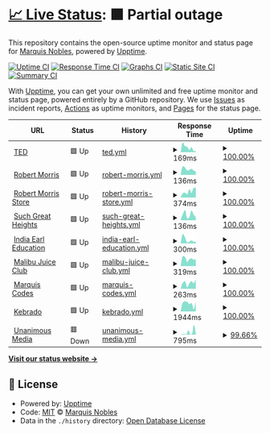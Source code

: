 # [📈 Live Status](https://greatnessinabox.github.io/site-monitors): <!--live status--> **🟧 Partial outage**

This repository contains the open-source uptime monitor and status page for [Marquis Nobles](https://marquis.codes), powered by [Upptime](https://github.com/upptime/upptime).

[![Uptime CI](https://github.com/greatnessinabox/site-monitors/workflows/Uptime%20CI/badge.svg)](https://github.com/greatnessinabox/site-monitors/actions?query=workflow%3A%22Uptime+CI%22)
[![Response Time CI](https://github.com/greatnessinabox/site-monitors/workflows/Response%20Time%20CI/badge.svg)](https://github.com/greatnessinabox/site-monitors/actions?query=workflow%3A%22Response+Time+CI%22)
[![Graphs CI](https://github.com/greatnessinabox/site-monitors/workflows/Graphs%20CI/badge.svg)](https://github.com/greatnessinabox/site-monitors/actions?query=workflow%3A%22Graphs+CI%22)
[![Static Site CI](https://github.com/greatnessinabox/site-monitors/workflows/Static%20Site%20CI/badge.svg)](https://github.com/greatnessinabox/site-monitors/actions?query=workflow%3A%22Static+Site+CI%22)
[![Summary CI](https://github.com/greatnessinabox/site-monitors/workflows/Summary%20CI/badge.svg)](https://github.com/greatnessinabox/site-monitors/actions?query=workflow%3A%22Summary+CI%22)

With [Upptime](https://upptime.js.org), you can get your own unlimited and free uptime monitor and status page, powered entirely by a GitHub repository. We use [Issues](https://github.com/greatnessinabox/site-monitors/issues) as incident reports, [Actions](https://github.com/greatnessinabox/site-monitors/actions) as uptime monitors, and [Pages](https://greatnessinabox.github.io/site-monitors) for the status page.

<!--start: status pages-->
<!-- This summary is generated by Upptime (https://github.com/upptime/upptime) -->
<!-- Do not edit this manually, your changes will be overwritten -->
<!-- prettier-ignore -->
| URL | Status | History | Response Time | Uptime |
| --- | ------ | ------- | ------------- | ------ |
| <img alt="" src="https://icons.duckduckgo.com/ip3/www.ted.com.ico" height="13"> [TED](https://www.ted.com) | 🟩 Up | [ted.yml](https://github.com/greatnessinabox/site-monitors/commits/HEAD/history/ted.yml) | <details><summary><img alt="Response time graph" src="./graphs/ted/response-time-week.png" height="20"> 169ms</summary><br><a href="https://greatnessinabox.github.io/site-monitors/history/ted"><img alt="Response time 143" src="https://img.shields.io/endpoint?url=https%3A%2F%2Fraw.githubusercontent.com%2Fgreatnessinabox%2Fsite-monitors%2FHEAD%2Fapi%2Fted%2Fresponse-time.json"></a><br><a href="https://greatnessinabox.github.io/site-monitors/history/ted"><img alt="24-hour response time 46" src="https://img.shields.io/endpoint?url=https%3A%2F%2Fraw.githubusercontent.com%2Fgreatnessinabox%2Fsite-monitors%2FHEAD%2Fapi%2Fted%2Fresponse-time-day.json"></a><br><a href="https://greatnessinabox.github.io/site-monitors/history/ted"><img alt="7-day response time 169" src="https://img.shields.io/endpoint?url=https%3A%2F%2Fraw.githubusercontent.com%2Fgreatnessinabox%2Fsite-monitors%2FHEAD%2Fapi%2Fted%2Fresponse-time-week.json"></a><br><a href="https://greatnessinabox.github.io/site-monitors/history/ted"><img alt="30-day response time 147" src="https://img.shields.io/endpoint?url=https%3A%2F%2Fraw.githubusercontent.com%2Fgreatnessinabox%2Fsite-monitors%2FHEAD%2Fapi%2Fted%2Fresponse-time-month.json"></a><br><a href="https://greatnessinabox.github.io/site-monitors/history/ted"><img alt="1-year response time 143" src="https://img.shields.io/endpoint?url=https%3A%2F%2Fraw.githubusercontent.com%2Fgreatnessinabox%2Fsite-monitors%2FHEAD%2Fapi%2Fted%2Fresponse-time-year.json"></a></details> | <details><summary><a href="https://greatnessinabox.github.io/site-monitors/history/ted">100.00%</a></summary><a href="https://greatnessinabox.github.io/site-monitors/history/ted"><img alt="All-time uptime 100.00%" src="https://img.shields.io/endpoint?url=https%3A%2F%2Fraw.githubusercontent.com%2Fgreatnessinabox%2Fsite-monitors%2FHEAD%2Fapi%2Fted%2Fuptime.json"></a><br><a href="https://greatnessinabox.github.io/site-monitors/history/ted"><img alt="24-hour uptime 100.00%" src="https://img.shields.io/endpoint?url=https%3A%2F%2Fraw.githubusercontent.com%2Fgreatnessinabox%2Fsite-monitors%2FHEAD%2Fapi%2Fted%2Fuptime-day.json"></a><br><a href="https://greatnessinabox.github.io/site-monitors/history/ted"><img alt="7-day uptime 100.00%" src="https://img.shields.io/endpoint?url=https%3A%2F%2Fraw.githubusercontent.com%2Fgreatnessinabox%2Fsite-monitors%2FHEAD%2Fapi%2Fted%2Fuptime-week.json"></a><br><a href="https://greatnessinabox.github.io/site-monitors/history/ted"><img alt="30-day uptime 100.00%" src="https://img.shields.io/endpoint?url=https%3A%2F%2Fraw.githubusercontent.com%2Fgreatnessinabox%2Fsite-monitors%2FHEAD%2Fapi%2Fted%2Fuptime-month.json"></a><br><a href="https://greatnessinabox.github.io/site-monitors/history/ted"><img alt="1-year uptime 100.00%" src="https://img.shields.io/endpoint?url=https%3A%2F%2Fraw.githubusercontent.com%2Fgreatnessinabox%2Fsite-monitors%2FHEAD%2Fapi%2Fted%2Fuptime-year.json"></a></details>
| <img alt="" src="https://icons.duckduckgo.com/ip3/pastorrobert.com.ico" height="13"> [Robert Morris](https://pastorrobert.com) | 🟩 Up | [robert-morris.yml](https://github.com/greatnessinabox/site-monitors/commits/HEAD/history/robert-morris.yml) | <details><summary><img alt="Response time graph" src="./graphs/robert-morris/response-time-week.png" height="20"> 136ms</summary><br><a href="https://greatnessinabox.github.io/site-monitors/history/robert-morris"><img alt="Response time 170" src="https://img.shields.io/endpoint?url=https%3A%2F%2Fraw.githubusercontent.com%2Fgreatnessinabox%2Fsite-monitors%2FHEAD%2Fapi%2Frobert-morris%2Fresponse-time.json"></a><br><a href="https://greatnessinabox.github.io/site-monitors/history/robert-morris"><img alt="24-hour response time 86" src="https://img.shields.io/endpoint?url=https%3A%2F%2Fraw.githubusercontent.com%2Fgreatnessinabox%2Fsite-monitors%2FHEAD%2Fapi%2Frobert-morris%2Fresponse-time-day.json"></a><br><a href="https://greatnessinabox.github.io/site-monitors/history/robert-morris"><img alt="7-day response time 136" src="https://img.shields.io/endpoint?url=https%3A%2F%2Fraw.githubusercontent.com%2Fgreatnessinabox%2Fsite-monitors%2FHEAD%2Fapi%2Frobert-morris%2Fresponse-time-week.json"></a><br><a href="https://greatnessinabox.github.io/site-monitors/history/robert-morris"><img alt="30-day response time 196" src="https://img.shields.io/endpoint?url=https%3A%2F%2Fraw.githubusercontent.com%2Fgreatnessinabox%2Fsite-monitors%2FHEAD%2Fapi%2Frobert-morris%2Fresponse-time-month.json"></a><br><a href="https://greatnessinabox.github.io/site-monitors/history/robert-morris"><img alt="1-year response time 170" src="https://img.shields.io/endpoint?url=https%3A%2F%2Fraw.githubusercontent.com%2Fgreatnessinabox%2Fsite-monitors%2FHEAD%2Fapi%2Frobert-morris%2Fresponse-time-year.json"></a></details> | <details><summary><a href="https://greatnessinabox.github.io/site-monitors/history/robert-morris">100.00%</a></summary><a href="https://greatnessinabox.github.io/site-monitors/history/robert-morris"><img alt="All-time uptime 100.00%" src="https://img.shields.io/endpoint?url=https%3A%2F%2Fraw.githubusercontent.com%2Fgreatnessinabox%2Fsite-monitors%2FHEAD%2Fapi%2Frobert-morris%2Fuptime.json"></a><br><a href="https://greatnessinabox.github.io/site-monitors/history/robert-morris"><img alt="24-hour uptime 100.00%" src="https://img.shields.io/endpoint?url=https%3A%2F%2Fraw.githubusercontent.com%2Fgreatnessinabox%2Fsite-monitors%2FHEAD%2Fapi%2Frobert-morris%2Fuptime-day.json"></a><br><a href="https://greatnessinabox.github.io/site-monitors/history/robert-morris"><img alt="7-day uptime 100.00%" src="https://img.shields.io/endpoint?url=https%3A%2F%2Fraw.githubusercontent.com%2Fgreatnessinabox%2Fsite-monitors%2FHEAD%2Fapi%2Frobert-morris%2Fuptime-week.json"></a><br><a href="https://greatnessinabox.github.io/site-monitors/history/robert-morris"><img alt="30-day uptime 100.00%" src="https://img.shields.io/endpoint?url=https%3A%2F%2Fraw.githubusercontent.com%2Fgreatnessinabox%2Fsite-monitors%2FHEAD%2Fapi%2Frobert-morris%2Fuptime-month.json"></a><br><a href="https://greatnessinabox.github.io/site-monitors/history/robert-morris"><img alt="1-year uptime 100.00%" src="https://img.shields.io/endpoint?url=https%3A%2F%2Fraw.githubusercontent.com%2Fgreatnessinabox%2Fsite-monitors%2FHEAD%2Fapi%2Frobert-morris%2Fuptime-year.json"></a></details>
| <img alt="" src="https://icons.duckduckgo.com/ip3/store.pastorrobert.com.ico" height="13"> [Robert Morris Store](https://store.pastorrobert.com) | 🟩 Up | [robert-morris-store.yml](https://github.com/greatnessinabox/site-monitors/commits/HEAD/history/robert-morris-store.yml) | <details><summary><img alt="Response time graph" src="./graphs/robert-morris-store/response-time-week.png" height="20"> 374ms</summary><br><a href="https://greatnessinabox.github.io/site-monitors/history/robert-morris-store"><img alt="Response time 447" src="https://img.shields.io/endpoint?url=https%3A%2F%2Fraw.githubusercontent.com%2Fgreatnessinabox%2Fsite-monitors%2FHEAD%2Fapi%2Frobert-morris-store%2Fresponse-time.json"></a><br><a href="https://greatnessinabox.github.io/site-monitors/history/robert-morris-store"><img alt="24-hour response time 592" src="https://img.shields.io/endpoint?url=https%3A%2F%2Fraw.githubusercontent.com%2Fgreatnessinabox%2Fsite-monitors%2FHEAD%2Fapi%2Frobert-morris-store%2Fresponse-time-day.json"></a><br><a href="https://greatnessinabox.github.io/site-monitors/history/robert-morris-store"><img alt="7-day response time 374" src="https://img.shields.io/endpoint?url=https%3A%2F%2Fraw.githubusercontent.com%2Fgreatnessinabox%2Fsite-monitors%2FHEAD%2Fapi%2Frobert-morris-store%2Fresponse-time-week.json"></a><br><a href="https://greatnessinabox.github.io/site-monitors/history/robert-morris-store"><img alt="30-day response time 511" src="https://img.shields.io/endpoint?url=https%3A%2F%2Fraw.githubusercontent.com%2Fgreatnessinabox%2Fsite-monitors%2FHEAD%2Fapi%2Frobert-morris-store%2Fresponse-time-month.json"></a><br><a href="https://greatnessinabox.github.io/site-monitors/history/robert-morris-store"><img alt="1-year response time 447" src="https://img.shields.io/endpoint?url=https%3A%2F%2Fraw.githubusercontent.com%2Fgreatnessinabox%2Fsite-monitors%2FHEAD%2Fapi%2Frobert-morris-store%2Fresponse-time-year.json"></a></details> | <details><summary><a href="https://greatnessinabox.github.io/site-monitors/history/robert-morris-store">100.00%</a></summary><a href="https://greatnessinabox.github.io/site-monitors/history/robert-morris-store"><img alt="All-time uptime 100.00%" src="https://img.shields.io/endpoint?url=https%3A%2F%2Fraw.githubusercontent.com%2Fgreatnessinabox%2Fsite-monitors%2FHEAD%2Fapi%2Frobert-morris-store%2Fuptime.json"></a><br><a href="https://greatnessinabox.github.io/site-monitors/history/robert-morris-store"><img alt="24-hour uptime 100.00%" src="https://img.shields.io/endpoint?url=https%3A%2F%2Fraw.githubusercontent.com%2Fgreatnessinabox%2Fsite-monitors%2FHEAD%2Fapi%2Frobert-morris-store%2Fuptime-day.json"></a><br><a href="https://greatnessinabox.github.io/site-monitors/history/robert-morris-store"><img alt="7-day uptime 100.00%" src="https://img.shields.io/endpoint?url=https%3A%2F%2Fraw.githubusercontent.com%2Fgreatnessinabox%2Fsite-monitors%2FHEAD%2Fapi%2Frobert-morris-store%2Fuptime-week.json"></a><br><a href="https://greatnessinabox.github.io/site-monitors/history/robert-morris-store"><img alt="30-day uptime 100.00%" src="https://img.shields.io/endpoint?url=https%3A%2F%2Fraw.githubusercontent.com%2Fgreatnessinabox%2Fsite-monitors%2FHEAD%2Fapi%2Frobert-morris-store%2Fuptime-month.json"></a><br><a href="https://greatnessinabox.github.io/site-monitors/history/robert-morris-store"><img alt="1-year uptime 100.00%" src="https://img.shields.io/endpoint?url=https%3A%2F%2Fraw.githubusercontent.com%2Fgreatnessinabox%2Fsite-monitors%2FHEAD%2Fapi%2Frobert-morris-store%2Fuptime-year.json"></a></details>
| <img alt="" src="https://icons.duckduckgo.com/ip3/suchgreatheights.com.ico" height="13"> [Such Great Heights](https://suchgreatheights.com) | 🟩 Up | [such-great-heights.yml](https://github.com/greatnessinabox/site-monitors/commits/HEAD/history/such-great-heights.yml) | <details><summary><img alt="Response time graph" src="./graphs/such-great-heights/response-time-week.png" height="20"> 136ms</summary><br><a href="https://greatnessinabox.github.io/site-monitors/history/such-great-heights"><img alt="Response time 139" src="https://img.shields.io/endpoint?url=https%3A%2F%2Fraw.githubusercontent.com%2Fgreatnessinabox%2Fsite-monitors%2FHEAD%2Fapi%2Fsuch-great-heights%2Fresponse-time.json"></a><br><a href="https://greatnessinabox.github.io/site-monitors/history/such-great-heights"><img alt="24-hour response time 72" src="https://img.shields.io/endpoint?url=https%3A%2F%2Fraw.githubusercontent.com%2Fgreatnessinabox%2Fsite-monitors%2FHEAD%2Fapi%2Fsuch-great-heights%2Fresponse-time-day.json"></a><br><a href="https://greatnessinabox.github.io/site-monitors/history/such-great-heights"><img alt="7-day response time 136" src="https://img.shields.io/endpoint?url=https%3A%2F%2Fraw.githubusercontent.com%2Fgreatnessinabox%2Fsite-monitors%2FHEAD%2Fapi%2Fsuch-great-heights%2Fresponse-time-week.json"></a><br><a href="https://greatnessinabox.github.io/site-monitors/history/such-great-heights"><img alt="30-day response time 137" src="https://img.shields.io/endpoint?url=https%3A%2F%2Fraw.githubusercontent.com%2Fgreatnessinabox%2Fsite-monitors%2FHEAD%2Fapi%2Fsuch-great-heights%2Fresponse-time-month.json"></a><br><a href="https://greatnessinabox.github.io/site-monitors/history/such-great-heights"><img alt="1-year response time 139" src="https://img.shields.io/endpoint?url=https%3A%2F%2Fraw.githubusercontent.com%2Fgreatnessinabox%2Fsite-monitors%2FHEAD%2Fapi%2Fsuch-great-heights%2Fresponse-time-year.json"></a></details> | <details><summary><a href="https://greatnessinabox.github.io/site-monitors/history/such-great-heights">100.00%</a></summary><a href="https://greatnessinabox.github.io/site-monitors/history/such-great-heights"><img alt="All-time uptime 100.00%" src="https://img.shields.io/endpoint?url=https%3A%2F%2Fraw.githubusercontent.com%2Fgreatnessinabox%2Fsite-monitors%2FHEAD%2Fapi%2Fsuch-great-heights%2Fuptime.json"></a><br><a href="https://greatnessinabox.github.io/site-monitors/history/such-great-heights"><img alt="24-hour uptime 100.00%" src="https://img.shields.io/endpoint?url=https%3A%2F%2Fraw.githubusercontent.com%2Fgreatnessinabox%2Fsite-monitors%2FHEAD%2Fapi%2Fsuch-great-heights%2Fuptime-day.json"></a><br><a href="https://greatnessinabox.github.io/site-monitors/history/such-great-heights"><img alt="7-day uptime 100.00%" src="https://img.shields.io/endpoint?url=https%3A%2F%2Fraw.githubusercontent.com%2Fgreatnessinabox%2Fsite-monitors%2FHEAD%2Fapi%2Fsuch-great-heights%2Fuptime-week.json"></a><br><a href="https://greatnessinabox.github.io/site-monitors/history/such-great-heights"><img alt="30-day uptime 100.00%" src="https://img.shields.io/endpoint?url=https%3A%2F%2Fraw.githubusercontent.com%2Fgreatnessinabox%2Fsite-monitors%2FHEAD%2Fapi%2Fsuch-great-heights%2Fuptime-month.json"></a><br><a href="https://greatnessinabox.github.io/site-monitors/history/such-great-heights"><img alt="1-year uptime 100.00%" src="https://img.shields.io/endpoint?url=https%3A%2F%2Fraw.githubusercontent.com%2Fgreatnessinabox%2Fsite-monitors%2FHEAD%2Fapi%2Fsuch-great-heights%2Fuptime-year.json"></a></details>
| <img alt="" src="https://icons.duckduckgo.com/ip3/indiaearleducation.com.ico" height="13"> [India Earl Education](https://indiaearleducation.com) | 🟩 Up | [india-earl-education.yml](https://github.com/greatnessinabox/site-monitors/commits/HEAD/history/india-earl-education.yml) | <details><summary><img alt="Response time graph" src="./graphs/india-earl-education/response-time-week.png" height="20"> 300ms</summary><br><a href="https://greatnessinabox.github.io/site-monitors/history/india-earl-education"><img alt="Response time 412" src="https://img.shields.io/endpoint?url=https%3A%2F%2Fraw.githubusercontent.com%2Fgreatnessinabox%2Fsite-monitors%2FHEAD%2Fapi%2Findia-earl-education%2Fresponse-time.json"></a><br><a href="https://greatnessinabox.github.io/site-monitors/history/india-earl-education"><img alt="24-hour response time 167" src="https://img.shields.io/endpoint?url=https%3A%2F%2Fraw.githubusercontent.com%2Fgreatnessinabox%2Fsite-monitors%2FHEAD%2Fapi%2Findia-earl-education%2Fresponse-time-day.json"></a><br><a href="https://greatnessinabox.github.io/site-monitors/history/india-earl-education"><img alt="7-day response time 300" src="https://img.shields.io/endpoint?url=https%3A%2F%2Fraw.githubusercontent.com%2Fgreatnessinabox%2Fsite-monitors%2FHEAD%2Fapi%2Findia-earl-education%2Fresponse-time-week.json"></a><br><a href="https://greatnessinabox.github.io/site-monitors/history/india-earl-education"><img alt="30-day response time 513" src="https://img.shields.io/endpoint?url=https%3A%2F%2Fraw.githubusercontent.com%2Fgreatnessinabox%2Fsite-monitors%2FHEAD%2Fapi%2Findia-earl-education%2Fresponse-time-month.json"></a><br><a href="https://greatnessinabox.github.io/site-monitors/history/india-earl-education"><img alt="1-year response time 412" src="https://img.shields.io/endpoint?url=https%3A%2F%2Fraw.githubusercontent.com%2Fgreatnessinabox%2Fsite-monitors%2FHEAD%2Fapi%2Findia-earl-education%2Fresponse-time-year.json"></a></details> | <details><summary><a href="https://greatnessinabox.github.io/site-monitors/history/india-earl-education">100.00%</a></summary><a href="https://greatnessinabox.github.io/site-monitors/history/india-earl-education"><img alt="All-time uptime 100.00%" src="https://img.shields.io/endpoint?url=https%3A%2F%2Fraw.githubusercontent.com%2Fgreatnessinabox%2Fsite-monitors%2FHEAD%2Fapi%2Findia-earl-education%2Fuptime.json"></a><br><a href="https://greatnessinabox.github.io/site-monitors/history/india-earl-education"><img alt="24-hour uptime 100.00%" src="https://img.shields.io/endpoint?url=https%3A%2F%2Fraw.githubusercontent.com%2Fgreatnessinabox%2Fsite-monitors%2FHEAD%2Fapi%2Findia-earl-education%2Fuptime-day.json"></a><br><a href="https://greatnessinabox.github.io/site-monitors/history/india-earl-education"><img alt="7-day uptime 100.00%" src="https://img.shields.io/endpoint?url=https%3A%2F%2Fraw.githubusercontent.com%2Fgreatnessinabox%2Fsite-monitors%2FHEAD%2Fapi%2Findia-earl-education%2Fuptime-week.json"></a><br><a href="https://greatnessinabox.github.io/site-monitors/history/india-earl-education"><img alt="30-day uptime 100.00%" src="https://img.shields.io/endpoint?url=https%3A%2F%2Fraw.githubusercontent.com%2Fgreatnessinabox%2Fsite-monitors%2FHEAD%2Fapi%2Findia-earl-education%2Fuptime-month.json"></a><br><a href="https://greatnessinabox.github.io/site-monitors/history/india-earl-education"><img alt="1-year uptime 100.00%" src="https://img.shields.io/endpoint?url=https%3A%2F%2Fraw.githubusercontent.com%2Fgreatnessinabox%2Fsite-monitors%2FHEAD%2Fapi%2Findia-earl-education%2Fuptime-year.json"></a></details>
| <img alt="" src="https://icons.duckduckgo.com/ip3/malibujuiceclub.com.ico" height="13"> [Malibu Juice Club](https://malibujuiceclub.com) | 🟩 Up | [malibu-juice-club.yml](https://github.com/greatnessinabox/site-monitors/commits/HEAD/history/malibu-juice-club.yml) | <details><summary><img alt="Response time graph" src="./graphs/malibu-juice-club/response-time-week.png" height="20"> 319ms</summary><br><a href="https://greatnessinabox.github.io/site-monitors/history/malibu-juice-club"><img alt="Response time 411" src="https://img.shields.io/endpoint?url=https%3A%2F%2Fraw.githubusercontent.com%2Fgreatnessinabox%2Fsite-monitors%2FHEAD%2Fapi%2Fmalibu-juice-club%2Fresponse-time.json"></a><br><a href="https://greatnessinabox.github.io/site-monitors/history/malibu-juice-club"><img alt="24-hour response time 306" src="https://img.shields.io/endpoint?url=https%3A%2F%2Fraw.githubusercontent.com%2Fgreatnessinabox%2Fsite-monitors%2FHEAD%2Fapi%2Fmalibu-juice-club%2Fresponse-time-day.json"></a><br><a href="https://greatnessinabox.github.io/site-monitors/history/malibu-juice-club"><img alt="7-day response time 319" src="https://img.shields.io/endpoint?url=https%3A%2F%2Fraw.githubusercontent.com%2Fgreatnessinabox%2Fsite-monitors%2FHEAD%2Fapi%2Fmalibu-juice-club%2Fresponse-time-week.json"></a><br><a href="https://greatnessinabox.github.io/site-monitors/history/malibu-juice-club"><img alt="30-day response time 333" src="https://img.shields.io/endpoint?url=https%3A%2F%2Fraw.githubusercontent.com%2Fgreatnessinabox%2Fsite-monitors%2FHEAD%2Fapi%2Fmalibu-juice-club%2Fresponse-time-month.json"></a><br><a href="https://greatnessinabox.github.io/site-monitors/history/malibu-juice-club"><img alt="1-year response time 411" src="https://img.shields.io/endpoint?url=https%3A%2F%2Fraw.githubusercontent.com%2Fgreatnessinabox%2Fsite-monitors%2FHEAD%2Fapi%2Fmalibu-juice-club%2Fresponse-time-year.json"></a></details> | <details><summary><a href="https://greatnessinabox.github.io/site-monitors/history/malibu-juice-club">100.00%</a></summary><a href="https://greatnessinabox.github.io/site-monitors/history/malibu-juice-club"><img alt="All-time uptime 100.00%" src="https://img.shields.io/endpoint?url=https%3A%2F%2Fraw.githubusercontent.com%2Fgreatnessinabox%2Fsite-monitors%2FHEAD%2Fapi%2Fmalibu-juice-club%2Fuptime.json"></a><br><a href="https://greatnessinabox.github.io/site-monitors/history/malibu-juice-club"><img alt="24-hour uptime 100.00%" src="https://img.shields.io/endpoint?url=https%3A%2F%2Fraw.githubusercontent.com%2Fgreatnessinabox%2Fsite-monitors%2FHEAD%2Fapi%2Fmalibu-juice-club%2Fuptime-day.json"></a><br><a href="https://greatnessinabox.github.io/site-monitors/history/malibu-juice-club"><img alt="7-day uptime 100.00%" src="https://img.shields.io/endpoint?url=https%3A%2F%2Fraw.githubusercontent.com%2Fgreatnessinabox%2Fsite-monitors%2FHEAD%2Fapi%2Fmalibu-juice-club%2Fuptime-week.json"></a><br><a href="https://greatnessinabox.github.io/site-monitors/history/malibu-juice-club"><img alt="30-day uptime 100.00%" src="https://img.shields.io/endpoint?url=https%3A%2F%2Fraw.githubusercontent.com%2Fgreatnessinabox%2Fsite-monitors%2FHEAD%2Fapi%2Fmalibu-juice-club%2Fuptime-month.json"></a><br><a href="https://greatnessinabox.github.io/site-monitors/history/malibu-juice-club"><img alt="1-year uptime 100.00%" src="https://img.shields.io/endpoint?url=https%3A%2F%2Fraw.githubusercontent.com%2Fgreatnessinabox%2Fsite-monitors%2FHEAD%2Fapi%2Fmalibu-juice-club%2Fuptime-year.json"></a></details>
| <img alt="" src="https://icons.duckduckgo.com/ip3/marquis.codes.ico" height="13"> [Marquis Codes](https://marquis.codes) | 🟩 Up | [marquis-codes.yml](https://github.com/greatnessinabox/site-monitors/commits/HEAD/history/marquis-codes.yml) | <details><summary><img alt="Response time graph" src="./graphs/marquis-codes/response-time-week.png" height="20"> 263ms</summary><br><a href="https://greatnessinabox.github.io/site-monitors/history/marquis-codes"><img alt="Response time 289" src="https://img.shields.io/endpoint?url=https%3A%2F%2Fraw.githubusercontent.com%2Fgreatnessinabox%2Fsite-monitors%2FHEAD%2Fapi%2Fmarquis-codes%2Fresponse-time.json"></a><br><a href="https://greatnessinabox.github.io/site-monitors/history/marquis-codes"><img alt="24-hour response time 402" src="https://img.shields.io/endpoint?url=https%3A%2F%2Fraw.githubusercontent.com%2Fgreatnessinabox%2Fsite-monitors%2FHEAD%2Fapi%2Fmarquis-codes%2Fresponse-time-day.json"></a><br><a href="https://greatnessinabox.github.io/site-monitors/history/marquis-codes"><img alt="7-day response time 263" src="https://img.shields.io/endpoint?url=https%3A%2F%2Fraw.githubusercontent.com%2Fgreatnessinabox%2Fsite-monitors%2FHEAD%2Fapi%2Fmarquis-codes%2Fresponse-time-week.json"></a><br><a href="https://greatnessinabox.github.io/site-monitors/history/marquis-codes"><img alt="30-day response time 302" src="https://img.shields.io/endpoint?url=https%3A%2F%2Fraw.githubusercontent.com%2Fgreatnessinabox%2Fsite-monitors%2FHEAD%2Fapi%2Fmarquis-codes%2Fresponse-time-month.json"></a><br><a href="https://greatnessinabox.github.io/site-monitors/history/marquis-codes"><img alt="1-year response time 289" src="https://img.shields.io/endpoint?url=https%3A%2F%2Fraw.githubusercontent.com%2Fgreatnessinabox%2Fsite-monitors%2FHEAD%2Fapi%2Fmarquis-codes%2Fresponse-time-year.json"></a></details> | <details><summary><a href="https://greatnessinabox.github.io/site-monitors/history/marquis-codes">100.00%</a></summary><a href="https://greatnessinabox.github.io/site-monitors/history/marquis-codes"><img alt="All-time uptime 100.00%" src="https://img.shields.io/endpoint?url=https%3A%2F%2Fraw.githubusercontent.com%2Fgreatnessinabox%2Fsite-monitors%2FHEAD%2Fapi%2Fmarquis-codes%2Fuptime.json"></a><br><a href="https://greatnessinabox.github.io/site-monitors/history/marquis-codes"><img alt="24-hour uptime 100.00%" src="https://img.shields.io/endpoint?url=https%3A%2F%2Fraw.githubusercontent.com%2Fgreatnessinabox%2Fsite-monitors%2FHEAD%2Fapi%2Fmarquis-codes%2Fuptime-day.json"></a><br><a href="https://greatnessinabox.github.io/site-monitors/history/marquis-codes"><img alt="7-day uptime 100.00%" src="https://img.shields.io/endpoint?url=https%3A%2F%2Fraw.githubusercontent.com%2Fgreatnessinabox%2Fsite-monitors%2FHEAD%2Fapi%2Fmarquis-codes%2Fuptime-week.json"></a><br><a href="https://greatnessinabox.github.io/site-monitors/history/marquis-codes"><img alt="30-day uptime 100.00%" src="https://img.shields.io/endpoint?url=https%3A%2F%2Fraw.githubusercontent.com%2Fgreatnessinabox%2Fsite-monitors%2FHEAD%2Fapi%2Fmarquis-codes%2Fuptime-month.json"></a><br><a href="https://greatnessinabox.github.io/site-monitors/history/marquis-codes"><img alt="1-year uptime 100.00%" src="https://img.shields.io/endpoint?url=https%3A%2F%2Fraw.githubusercontent.com%2Fgreatnessinabox%2Fsite-monitors%2FHEAD%2Fapi%2Fmarquis-codes%2Fuptime-year.json"></a></details>
| <img alt="" src="https://icons.duckduckgo.com/ip3/kebrado.com.ico" height="13"> [Kebrado](https://kebrado.com) | 🟩 Up | [kebrado.yml](https://github.com/greatnessinabox/site-monitors/commits/HEAD/history/kebrado.yml) | <details><summary><img alt="Response time graph" src="./graphs/kebrado/response-time-week.png" height="20"> 1944ms</summary><br><a href="https://greatnessinabox.github.io/site-monitors/history/kebrado"><img alt="Response time 1999" src="https://img.shields.io/endpoint?url=https%3A%2F%2Fraw.githubusercontent.com%2Fgreatnessinabox%2Fsite-monitors%2FHEAD%2Fapi%2Fkebrado%2Fresponse-time.json"></a><br><a href="https://greatnessinabox.github.io/site-monitors/history/kebrado"><img alt="24-hour response time 2235" src="https://img.shields.io/endpoint?url=https%3A%2F%2Fraw.githubusercontent.com%2Fgreatnessinabox%2Fsite-monitors%2FHEAD%2Fapi%2Fkebrado%2Fresponse-time-day.json"></a><br><a href="https://greatnessinabox.github.io/site-monitors/history/kebrado"><img alt="7-day response time 1944" src="https://img.shields.io/endpoint?url=https%3A%2F%2Fraw.githubusercontent.com%2Fgreatnessinabox%2Fsite-monitors%2FHEAD%2Fapi%2Fkebrado%2Fresponse-time-week.json"></a><br><a href="https://greatnessinabox.github.io/site-monitors/history/kebrado"><img alt="30-day response time 2086" src="https://img.shields.io/endpoint?url=https%3A%2F%2Fraw.githubusercontent.com%2Fgreatnessinabox%2Fsite-monitors%2FHEAD%2Fapi%2Fkebrado%2Fresponse-time-month.json"></a><br><a href="https://greatnessinabox.github.io/site-monitors/history/kebrado"><img alt="1-year response time 1999" src="https://img.shields.io/endpoint?url=https%3A%2F%2Fraw.githubusercontent.com%2Fgreatnessinabox%2Fsite-monitors%2FHEAD%2Fapi%2Fkebrado%2Fresponse-time-year.json"></a></details> | <details><summary><a href="https://greatnessinabox.github.io/site-monitors/history/kebrado">100.00%</a></summary><a href="https://greatnessinabox.github.io/site-monitors/history/kebrado"><img alt="All-time uptime 100.00%" src="https://img.shields.io/endpoint?url=https%3A%2F%2Fraw.githubusercontent.com%2Fgreatnessinabox%2Fsite-monitors%2FHEAD%2Fapi%2Fkebrado%2Fuptime.json"></a><br><a href="https://greatnessinabox.github.io/site-monitors/history/kebrado"><img alt="24-hour uptime 100.00%" src="https://img.shields.io/endpoint?url=https%3A%2F%2Fraw.githubusercontent.com%2Fgreatnessinabox%2Fsite-monitors%2FHEAD%2Fapi%2Fkebrado%2Fuptime-day.json"></a><br><a href="https://greatnessinabox.github.io/site-monitors/history/kebrado"><img alt="7-day uptime 100.00%" src="https://img.shields.io/endpoint?url=https%3A%2F%2Fraw.githubusercontent.com%2Fgreatnessinabox%2Fsite-monitors%2FHEAD%2Fapi%2Fkebrado%2Fuptime-week.json"></a><br><a href="https://greatnessinabox.github.io/site-monitors/history/kebrado"><img alt="30-day uptime 100.00%" src="https://img.shields.io/endpoint?url=https%3A%2F%2Fraw.githubusercontent.com%2Fgreatnessinabox%2Fsite-monitors%2FHEAD%2Fapi%2Fkebrado%2Fuptime-month.json"></a><br><a href="https://greatnessinabox.github.io/site-monitors/history/kebrado"><img alt="1-year uptime 100.00%" src="https://img.shields.io/endpoint?url=https%3A%2F%2Fraw.githubusercontent.com%2Fgreatnessinabox%2Fsite-monitors%2FHEAD%2Fapi%2Fkebrado%2Fuptime-year.json"></a></details>
| <img alt="" src="https://icons.duckduckgo.com/ip3/unanimousmedia.com.ico" height="13"> [Unanimous Media](https://unanimousmedia.com) | 🟥 Down | [unanimous-media.yml](https://github.com/greatnessinabox/site-monitors/commits/HEAD/history/unanimous-media.yml) | <details><summary><img alt="Response time graph" src="./graphs/unanimous-media/response-time-week.png" height="20"> 795ms</summary><br><a href="https://greatnessinabox.github.io/site-monitors/history/unanimous-media"><img alt="Response time 842" src="https://img.shields.io/endpoint?url=https%3A%2F%2Fraw.githubusercontent.com%2Fgreatnessinabox%2Fsite-monitors%2FHEAD%2Fapi%2Funanimous-media%2Fresponse-time.json"></a><br><a href="https://greatnessinabox.github.io/site-monitors/history/unanimous-media"><img alt="24-hour response time 1987" src="https://img.shields.io/endpoint?url=https%3A%2F%2Fraw.githubusercontent.com%2Fgreatnessinabox%2Fsite-monitors%2FHEAD%2Fapi%2Funanimous-media%2Fresponse-time-day.json"></a><br><a href="https://greatnessinabox.github.io/site-monitors/history/unanimous-media"><img alt="7-day response time 795" src="https://img.shields.io/endpoint?url=https%3A%2F%2Fraw.githubusercontent.com%2Fgreatnessinabox%2Fsite-monitors%2FHEAD%2Fapi%2Funanimous-media%2Fresponse-time-week.json"></a><br><a href="https://greatnessinabox.github.io/site-monitors/history/unanimous-media"><img alt="30-day response time 885" src="https://img.shields.io/endpoint?url=https%3A%2F%2Fraw.githubusercontent.com%2Fgreatnessinabox%2Fsite-monitors%2FHEAD%2Fapi%2Funanimous-media%2Fresponse-time-month.json"></a><br><a href="https://greatnessinabox.github.io/site-monitors/history/unanimous-media"><img alt="1-year response time 842" src="https://img.shields.io/endpoint?url=https%3A%2F%2Fraw.githubusercontent.com%2Fgreatnessinabox%2Fsite-monitors%2FHEAD%2Fapi%2Funanimous-media%2Fresponse-time-year.json"></a></details> | <details><summary><a href="https://greatnessinabox.github.io/site-monitors/history/unanimous-media">99.66%</a></summary><a href="https://greatnessinabox.github.io/site-monitors/history/unanimous-media"><img alt="All-time uptime 99.35%" src="https://img.shields.io/endpoint?url=https%3A%2F%2Fraw.githubusercontent.com%2Fgreatnessinabox%2Fsite-monitors%2FHEAD%2Fapi%2Funanimous-media%2Fuptime.json"></a><br><a href="https://greatnessinabox.github.io/site-monitors/history/unanimous-media"><img alt="24-hour uptime 97.65%" src="https://img.shields.io/endpoint?url=https%3A%2F%2Fraw.githubusercontent.com%2Fgreatnessinabox%2Fsite-monitors%2FHEAD%2Fapi%2Funanimous-media%2Fuptime-day.json"></a><br><a href="https://greatnessinabox.github.io/site-monitors/history/unanimous-media"><img alt="7-day uptime 99.66%" src="https://img.shields.io/endpoint?url=https%3A%2F%2Fraw.githubusercontent.com%2Fgreatnessinabox%2Fsite-monitors%2FHEAD%2Fapi%2Funanimous-media%2Fuptime-week.json"></a><br><a href="https://greatnessinabox.github.io/site-monitors/history/unanimous-media"><img alt="30-day uptime 99.75%" src="https://img.shields.io/endpoint?url=https%3A%2F%2Fraw.githubusercontent.com%2Fgreatnessinabox%2Fsite-monitors%2FHEAD%2Fapi%2Funanimous-media%2Fuptime-month.json"></a><br><a href="https://greatnessinabox.github.io/site-monitors/history/unanimous-media"><img alt="1-year uptime 99.35%" src="https://img.shields.io/endpoint?url=https%3A%2F%2Fraw.githubusercontent.com%2Fgreatnessinabox%2Fsite-monitors%2FHEAD%2Fapi%2Funanimous-media%2Fuptime-year.json"></a></details>

<!--end: status pages-->

[**Visit our status website →**](https://greatnessinabox.github.io/site-monitors)

## 📄 License

- Powered by: [Upptime](https://github.com/upptime/upptime)
- Code: [MIT](./LICENSE) © [Marquis Nobles](https://marquis.codes)
- Data in the `./history` directory: [Open Database License](https://opendatacommons.org/licenses/odbl/1-0/)
